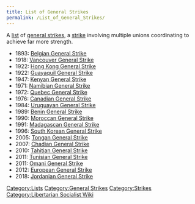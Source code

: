 ```yaml
---
title: List of General Strikes
permalink: /List_of_General_Strikes/
---
```


A [list](List_of_Lists.md "wikilink") of [general
strikes](General_Strike.md "wikilink"), a [strike](strike.md "wikilink")
involving multiple unions coordinating to achieve far more strength.

- 1893: [Belgian General
  Strike](Belgian_General_Strike_(1893).md "wikilink")
- 1918: [Vancouver General
  Strike](Vancouver_General_Strike_(1918).md "wikilink")
- 1922: [Hong Kong General
  Strike](Hong_Kong_General_Strike_(1922).md "wikilink")
- 1922: [Guayaquil General
  Strike](Guayaquil_General_Strike_(1922).md "wikilink")
- 1947: [Kenyan General Strike](Kenyan_General_Strike_(1947).md "wikilink")
- 1971: [Namibian General
  Strike](Namibian_General_Strike_(1971).md "wikilink")
- 1972: [Quebec General Strike](Quebec_General_Strike_(1972).md "wikilink")
- 1976: [Canadian General
  Strike](Canadian_General_Strike_(1976).md "wikilink")
- 1984: [Uruguayan General
  Strike](Uruguayan_General_Strike_(1984).md "wikilink")
- 1989: [Benin General Strike](Benin_Uprising_(1989).md "wikilink")
- 1990: [Moroccan General
  Strike](Moroccan_General_Strike_(1990).md "wikilink")
- 1991: [Madagascan General
  Strike](Madagascan_Democracy_Movement.md "wikilink")
- 1996: [South Korean General
  Strike](South_Korean_General_Strike_(1996).md "wikilink")
- 2005: [Tongan General Strike](Tongan_General_Strike_(2005).md "wikilink")
- 2007: [Chadian General
  Strike](Chadian_General_Strike_(2007).md "wikilink")
- 2010: [Tahitian General
  Strike](Tahitian_General_Strike_(2010).md "wikilink")
- 2011: [Tunisian General Strike](Tunisian_Revolution.md "wikilink")
- 2011: [Omani General Strike](Omani_Uprising_(2011).md "wikilink")
- 2012: [European General
  Strike](European_General_Strike_(2012).md "wikilink")
- 2018: [Jordanian General
  Strike](Jordanian_General_Strike_(2018).md "wikilink")

[Category:Lists](Category:Lists.md "wikilink") [Category:General
Strikes](Category:General_Strikes.md "wikilink")
[Category:Strikes](Category:Strikes.md "wikilink") [Category:Libertarian
Socialist Wiki](Category:Libertarian_Socialist_Wiki.md "wikilink")